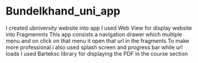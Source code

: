 # Bundelkhand_uni_app
I created ubniversity website into app
I used Web View for display website into Fragmemnts
This app consists a navigation drawer which multiple menu and on click on that menu it open that url in the fragments 
To make more professional i also used splash screen and progress bar while url loads
I used Barteksc library for displaying the PDF in the course section

